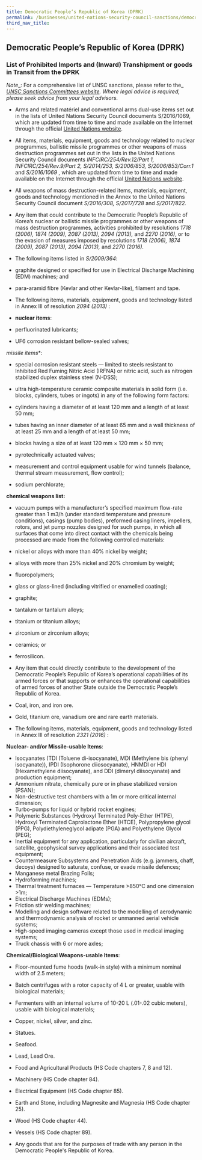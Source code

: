 ```yaml
---
title: Democratic People’s Republic of Korea (DPRK)
permalink: /businesses/united-nations-security-council-sanctions/democratic-people-republic-of-korea
third_nav_title:
---
```


## **Democratic People’s Republic of Korea (DPRK)**

### **List of Prohibited Imports and (Inward) Transhipment or goods in Transit from the DPRK**

_Note__: For a comprehensive list of UNSC sanctions, please refer to the_ [_UNSC Sanctions Committees website_](https://www.un.org/sc/suborg/en/)_. Where legal advice is required, please seek advice from your legal advisors._

-   Arms and related matériel and conventional arms dual-use items set out in the lists of United Nations Security Council documents S/2016/1069, which are updated from time to time and made available on the Internet through the official [United Nations website](https://www.un.org/sc/suborg/en/sanctions/1718/prohibited-items).

-   All items, materials, equipment, goods and technology related to nuclear programmes, ballistic missile programmes or other weapons of mass destruction programmes set out in the lists in the United Nations Security Council documents  _INFCIRC/254/Rev.12/Part 1, INFCIRC/254/Rev.9/Part 2, S/2014/253, S/2006/853, S/2006/853/Corr.1_  and  _S/2016/1069_  , which are updated from time to time and made available on the Internet through the official [United Nations website](https://www.un.org/sc/suborg/en/sanctions/1718/prohibited-items).

-   All weapons of mass destruction-related items, materials, equipment, goods and technology mentioned in the  Annex  to the United Nations Security Council document  _S/2016/308, S/2017/728_ and _S/2017/822._

-   Any item that could contribute to the Democratic People’s Republic of Korea’s nuclear or ballistic missile programmes or other weapons of mass destruction programmes, activities prohibited by resolutions  _1718 (2006), 1874 (2009), 2087 (2013), 2094 (2013),_  and  _2270 (2016)_, or to the evasion of measures imposed by resolutions  _1718 (2006), 1874 (2009), 2087 (2013), 2094 (2013),_ and _2270 (2016)._

-   The following items listed in  _S/2009/364_:

-   graphite designed or specified for use in Electrical Discharge Machining (EDM) machines; and
-   para-aramid fibre (Kevlar and other Kevlar-like), filament and tape.

-   The following items, materials, equipment, goods and technology listed in  Annex III  of resolution  _2094 (2013)_  :

-   **nuclear items**:

-   perfluorinated lubricants;
-   UF6 corrosion resistant bellow-sealed valves;

*missile items**:

-   special corrosion resistant steels — limited to steels resistant to Inhibited Red Fuming Nitric Acid (IRFNA) or nitric acid, such as nitrogen stabilized duplex stainless steel (N-DSS);
-   ultra high-temperature ceramic composite materials in solid form (i.e. blocks, cylinders, tubes or ingots) in any of the following form factors:

-   cylinders having a diameter of at least 120 mm and a length of at least 50 mm;

-   tubes having an inner diameter of at least 65 mm and a wall thickness of at least 25 mm and a length of at least 50 mm;

-   blocks having a size of at least 120 mm × 120 mm × 50 mm;

-   pyrotechnically actuated valves;
-   measurement and control equipment usable for wind tunnels (balance, thermal stream measurement, flow control);
-   sodium perchlorate;

**chemical weapons list:**

-   vacuum pumps with a manufacturer’s specified maximum flow-rate greater than 1 m3/h (under standard temperature and pressure conditions), casings (pump bodies), preformed casing liners, impellers, rotors, and jet pump nozzles designed for such pumps, in which all surfaces that come into direct contact with the chemicals being processed are made from the following controlled materials:

-   nickel or alloys with more than 40% nickel by weight;

-   alloys with more than 25% nickel and 20% chromium by weight;

-   fluoropolymers;

-   glass or glass-lined (including vitrified or enamelled coating);

-   graphite;

-   tantalum or tantalum alloys;

-   titanium or titanium alloys;

-   zirconium or zirconium alloys;

-   ceramics; or

-   ferrosilicon.

-   Any item that could directly contribute to the development of the Democratic People’s Republic of Korea’s operational capabilities of its armed forces or that supports or enhances the operational capabilities of armed forces of another State outside the Democratic People’s Republic of Korea.

-   Coal, iron, and iron ore.

-   Gold, titanium ore, vanadium ore and rare earth materials.

-   The following items, materials, equipment, goods and technology listed in  Annex III  of resolution  _2321 (2016)_ :

**Nuclear- and/or Missile-usable Items**:

-   Isocyanates (TDI (Toluene di-isocyanate), MDI (Methylene bis (phenyl isocyanate)), IPDI (Isophorone diiosocyanate), HNMDI or HDI (Hexamethylene diisocyanate), and DDI (dimeryl diisocyanate) and production equipment;
-   Ammonium nitrate, chemically pure or in phase stabilized version (PSAN);
-   Non-destructive test chambers with a 1m or more critical internal dimension;
-   Turbo-pumps for liquid or hybrid rocket engines;
-   Polymeric Substances (Hydroxyl Terminated Poly-Ether (HTPE), Hydroxyl Terminated Caprolactone Ether (HTCE), Polypropylene glycol (PPG), Polydiethyleneglycol adipate (PGA) and Polyethylene Glycol (PEG);
-   Inertial equipment for any application, particularly for civilian aircraft, satellite, geophysical survey applications and their associated test equipment;
-   Countermeasure Subsystems and Penetration Aids (e.g. jammers, chaff, decoys) designed to saturate, confuse, or evade missile defences;
-   Manganese metal Brazing Foils;
-   Hydroforming machines;
-   Thermal treatment furnaces — Temperature >850°C and one dimension >1m;
-   Electrical Discharge Machines (EDMs);
-   Friction stir welding machines;
-   Modelling and design software related to the modelling of aerodynamic and thermodynamic analysis of rocket or unmanned aerial vehicle systems;
-   High-speed imaging cameras except those used in medical imaging systems;
-   Truck chassis with 6 or more axles;

**Chemical/Biological Weapons-usable Items**:

-   Floor-mounted fume hoods (walk-in style) with a minimum nominal width of 2.5 meters;
-   Batch centrifuges with a rotor capacity of 4 L or greater, usable with biological materials;
-   Fermenters with an internal volume of 10-20 L (.01-.02 cubic meters), usable with biological materials;

-   Copper, nickel, silver, and zinc.

-   Statues.
-   Seafood.

-   Lead, Lead Ore.
-   Food and Agricultural Products (HS Code chapters 7, 8 and 12).
-   Machinery (HS Code chapter 84).
-   Electrical Equipment (HS Code chapter 85).
-   Earth and Stone, including Magnesite and Magnesia (HS Code chapter 25).
-   Wood (HS Code chapter 44).
-   Vessels (HS Code chapter 89).
-   Any goods that are for the purposes of trade with any person in the Democratic People's Republic of Korea.
